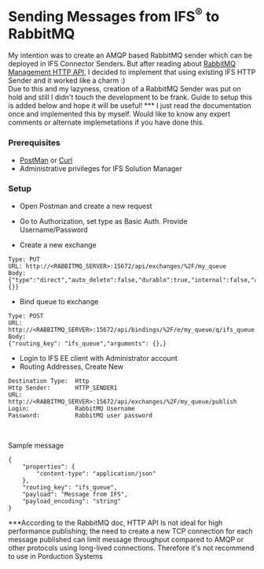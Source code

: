 # Sending Messages from IFS<sup>®</sup> to RabbitMQ

My intention was to create an AMQP based RabbitMQ sender which can be deployed in IFS Connector Senders. But after reading about <a href="https://rawcdn.githack.com/rabbitmq/rabbitmq-management/v3.7.7/priv/www/api/index.html"> RabbitMQ Management HTTP API</a>, I decided to implement that using existing IFS HTTP Sender and it worked like a charm :)
<br>
Due to this and my lazyness, creation of a RabbitMQ Sender was put on hold and still I didn't touch the development to be frank.
  Guide to setup this is added below and hope it will be useful!
  *** I just read the documentation once and implemented this by myself. Would like to know any expert comments or alternate implemetations if you have done this.

### Prerequisites
* <a href="https://www.getpostman.com/apps">PostMan</a> or <a href="https://curl.haxx.se">Curl</a>
* Administrative privileges for IFS Solution Manager

### Setup

* Open Postman and create a new request
* Go to Authorization, set type as Basic Auth. Provide Username/Password

* Create a new exchange
```
Type: PUT
URL: http://<RABBITMQ_SERVER>:15672/api/exchanges/%2F/my_queue
Body:
{"type":"direct","auto_delete":false,"durable":true,"internal":false,"arguments":{}}
```

* Bind queue to exchange
```
Type: POST
URL: http://<RABBITMQ_SERVER>:15672/api/bindings/%2F/e/my_queue/q/ifs_queue
Body:
{"routing_key": "ifs_queue","arguments": {},}
```

* Login to IFS EE client with Administrator account
* Routing Addresses, Create New

```
Destination Type:  Http
Http Sender:       HTTP_SENDER1
URL:               http://<RABBITMQ_SERVER>:15672/api/exchanges/%2F/my_queue/publish
Login:             RabbitMQ Username
Password:          RabbitMQ user password
```
<br>

Sample message
```
{
    "properties": {
        "content-type": "application/json"
    },
    "routing_key": "ifs_queue",
    "payload": "Message from IFS",
    "payload_encoding": "string"
}
```


***According to the RabbitMQ doc, HTTP API is not ideal for high performance publishing; the need to create a new TCP connection for each message published can limit message throughput compared to AMQP or other protocols using long-lived connections. Therefore it's not recommend to use in Porduction Systems
  
  

